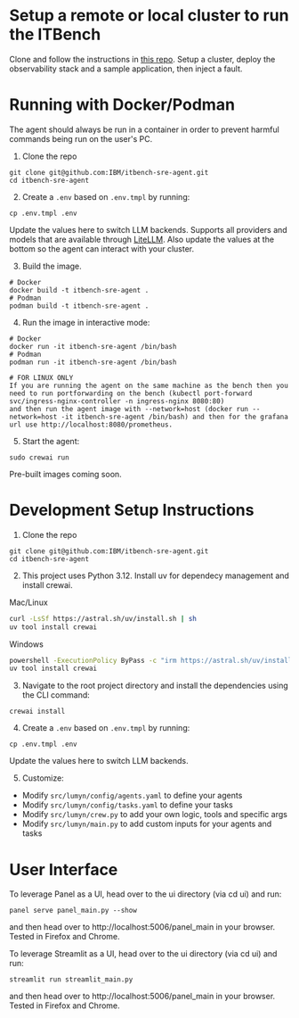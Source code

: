 # Setup a remote or local cluster to run the ITBench
Clone and follow the instructions in [this repo](https://github.com/IBM/it-bench-sample-scenarios/tree/main/sre). Setup a cluster, deploy the observability stack and a sample application, then inject a fault.

# Running with Docker/Podman
The agent should always be run in a container in order to prevent harmful commands being run on the user's PC.  

1. Clone the repo
```
git clone git@github.com:IBM/itbench-sre-agent.git
cd itbench-sre-agent
```

2. Create a `.env` based on `.env.tmpl` by running:
```
cp .env.tmpl .env
```
Update the values here to switch LLM backends. Supports all providers and models that are available through [LiteLLM](https://docs.litellm.ai/docs/providers). Also update the values at the bottom so the agent can interact with your cluster.

3. Build the image.
```
# Docker
docker build -t itbench-sre-agent .
# Podman
podman build -t itbench-sre-agent .
```

4. Run the image in interactive mode:
```
# Docker
docker run -it itbench-sre-agent /bin/bash
# Podman
podman run -it itbench-sre-agent /bin/bash

# FOR LINUX ONLY
If you are running the agent on the same machine as the bench then you need to run portforwarding on the bench (kubectl port-forward svc/ingress-nginx-controller -n ingress-nginx 8080:80)
and then run the agent image with --network=host (docker run --network=host -it itbench-sre-agent /bin/bash) and then for the grafana url use http://localhost:8080/prometheus.
```
5. Start the agent:
```
sudo crewai run
```

Pre-built images coming soon.

# Development Setup Instructions
1. Clone the repo
```
git clone git@github.com:IBM/itbench-sre-agent.git
cd itbench-sre-agent
```

2. This project uses Python 3.12. Install uv for dependecy management and install crewai.  

Mac/Linux
```bash
curl -LsSf https://astral.sh/uv/install.sh | sh
uv tool install crewai
```
  
Windows  
```bash
powershell -ExecutionPolicy ByPass -c "irm https://astral.sh/uv/install.ps1 | iex"
uv tool install crewai
```
3. Navigate to the root project directory and install the dependencies using the CLI command:
```
crewai install
```
  
4. Create a `.env` based on `.env.tmpl` by running:
```
cp .env.tmpl .env
```
Update the values here to switch LLM backends.
  
5. Customize:  
- Modify `src/lumyn/config/agents.yaml` to define your agents
- Modify `src/lumyn/config/tasks.yaml` to define your tasks
- Modify `src/lumyn/crew.py` to add your own logic, tools and specific args
- Modify `src/lumyn/main.py` to add custom inputs for your agents and tasks

# User Interface
To leverage Panel as a UI, head over to the ui directory (via cd ui) and run:

`panel serve panel_main.py --show`

and then head over to http://localhost:5006/panel_main in your browser. Tested in Firefox and Chrome.

To leverage Streamlit as a UI, head over to the ui directory (via cd ui) and run:

`streamlit run streamlit_main.py`

and then head over to http://localhost:5006/panel_main in your browser. Tested in Firefox and Chrome.

